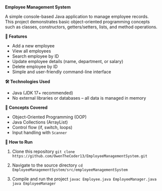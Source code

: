  **Employee Management System**

A simple console-based Java application to manage employee records. This project demonstrates basic object-oriented programming concepts such as classes, constructors, getters/setters, lists, and method operations.

**🚀 Features**

- Add a new employee
- View all employees
- Search employee by ID
- Update employee details (name, department, or salary)
- Delete employee by ID
- Simple and user-friendly command-line interface

 **🛠️ Technologies Used**

- Java (JDK 17+ recommended)
- No external libraries or databases – all data is managed in memory

**🧠 Concepts Covered**

- Object-Oriented Programming (OOP)
- Java Collections (ArrayList)
- Control flow (if, switch, loops)
- Input handling with `Scanner`

**📝 How to Run**
1. Clone this repository 
```git clone https://github.com/OwenTheCoder13/EmployeeManagementSystem.git```

2. Navigate to the source directory
```cd EmployeeManagementSystem/src/employeeManagementSystem```

3. Compile and run the project
```javac Employee.java EmployeeManager.java```
```java EmployeeManager```
